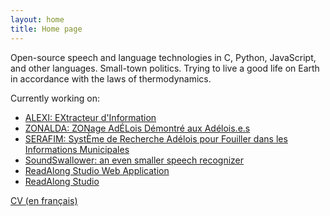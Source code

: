 ```yaml
---
layout: home
title: Home page
---
```


Open-source speech and language technologies in C, Python, JavaScript,
and other languages.  Small-town politics.  Trying to live a good life on Earth in
accordance with the laws of thermodynamics.

Currently working on:

- [ALEXI: EXtracteur d'Information](https://github.com/dhdaines/alexi)
- [ZONALDA: ZONage AdÉLois Démontré aux Adélois.e.s](https://github.com/dhdaines/alexi)
- [SERAFIM: SystÈme de Recherche Adélois pour Fouiller dans les Informations Municipales](https://github.com/dhdaines/serafim)
- [SoundSwallower: an even smaller speech recognizer](https://github.com/ReadAlongs/SoundSwallower)
- [ReadAlong Studio Web Application](https://github.com/ReadAlongs/Web-Component)
- [ReadAlong Studio](https://github.com/ReadAlongs/Studio)

[CV (en français)](https://docs.google.com/document/d/13xnsEagX5vZ51MmQlKzWiAkqLm8K1ai0FsMilcMuYrM)

